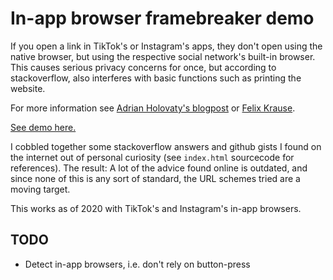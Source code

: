 # In-app browser framebreaker demo

If you open a link in TikTok's or Instagram's apps, they don't open using the
native browser, but using the respective social network's built-in browser.
This causes serious privacy concerns for once, but according to
stackoverflow, also interferes with basic functions such as printing the
website.

For more information see [Adrian Holovaty's
blogpost](https://www.holovaty.com/writing/framebust-native-apps/) or [Felix
Krause](https://krausefx.com/blog/ios-privacy-instagram-and-facebook-can-track-anything-you-do-on-any-website-in-their-in-app-browser).

[See demo here.](https://untitaker.github.io/in-app-browser-framebreaker)

I cobbled together some stackoverflow answers and github gists I found on the
internet out of personal curiosity (see `index.html` sourcecode for
references). The result: A lot of the advice found online is outdated, and
since none of this is any sort of standard, the URL schemes tried are a moving
target.

This works as of 2020 with TikTok's and Instagram's in-app browsers.

## TODO

* Detect in-app browsers, i.e. don't rely on button-press
